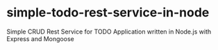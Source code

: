# simple-todo-rest-service-in-node
Simple CRUD Rest Service for TODO Application written in Node.js with Express and Mongoose

